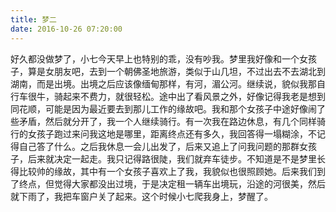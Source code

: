 ```yaml
---
title: 梦二
date: 2016-10-26 07:20:00
---
```


好久都没做梦了，小七今天早上也特别的乖，没有吵我。梦里我好像和一个女孩子，算是女朋友吧，去到一个朝佛圣地旅游，类似于山几坦，不过出去不去湖北到湖南，而是出境。出境之后应该像缅甸那样，有河，湄公河。继续说，貌似我那自行车很牛，骑起来不费力，就很轻松。途中出了看风景之外，好像记得我老是想到同花顺，可能是因为最近要去到那儿工作的缘故吧。我和那个女孩子中途好像闹了些矛盾，然后就分开了，我一个人继续骑行。有一次我在路边休息，有几个同样骑行的女孩子跑过来问我这地是哪里，距离终点还有多久，我回答得一塌糊涂，不记得自己答了什么。之后我休息一会儿出发了，后来又追上了问我问题的那群女孩子，后来就决定一起走。我只记得路很陡，我们就弃车徒步。不知道是不是梦里长得比较帅的缘故，其中有一个女孩子喜欢上了我，我貌似也很照顾她。后来我们到了终点，但觉得大家都没出过境，于是决定租一辆车出境玩，沿途的河很美，然后就下雨了，我把车窗户关了起来。这个时候小七爬我身上，梦醒了。
